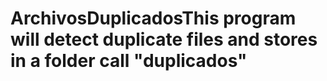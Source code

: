 # ArchivosDuplicadosThis program will detect duplicate files and stores in a folder call "duplicados"